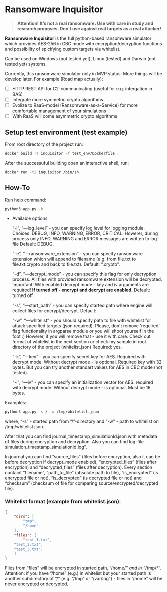 # Ransomware Inquisitor

> **Attention! It’s not a real ransomware. Use with care in study and research proposes. Don’t use against real targets as a real attacker!**
> 

**Ransomware Inquisitor** is the full python-based ransomware simulator which provides AES-256 in CBC mode with encryption/decryption functions and possibility of spicifying custom targets via whitelist.  

Can be used on Windows (not tested yet), Linux (tested) and Darwin (not tested yet) systems.

Currently, this ransomware simulator only in MVP status. More things will be develop later. For example (Road map actually):

- [ ]  HTTP REST API for C2-communicating (useful for e.g. intergation in BAS)
- [ ]  Integrate more symmetric crypto algorithms
- [ ]  Evolize to RaaS-model (Ransomware-as-a-Service) for more comfortable management of your simulations
- [ ]  With RaaS will come asymmetric crypto algorithms

## Setup test environment (test example)

From root directory of the project run:

```bash
docker build -t inquisitor -f test_env/Dockerfile .
```

After the successuful building open an interactive shell, run:

```bash
docker run -ti inquisitor /bin/sh
```

## How-To

Run help command:

```bash
python3 app.py -h
```

- Available options
    
    “-l”, “—log_level” - you can specify log level for logging module. Choices: DEBUG, INFO, WARNING, ERROR, CRITICAL. Howerer, during process only INFO, WARNING and ERROR messages are written to log-file Default: DEBUG.
    
    “-e”, “—ransomware_extension” - you can specify ransomware extension which will append to filename (e.g. from file.txt to file.txt.crypto and back to file.txt). Default: “.crypto”.
    
    “-d”, “—decrypt_mode” - you can specify this flag for only decryption process. All files with provided ransomware extension will be decrypted. Important! With enabled decrypt mode - key and iv arguments are required! **If turned off - encrypt and decrypt are enabled.** Default: turned off.
    
    “-s”, “—start_path” - you can specify started path where engine will collect files for encrypt/decrypt. Default: 
    
    “-w”, “—whitelist” - you should specify path to file with whitelist for attack specified targets (json required). Please, don't remove 'required'-flag functionality in argparse module or you will shoot yourself in the foot :) Howerer, if you will remove that - use it with care. Check out format of whitelist in the next section or check my sample in root directory of the project (whitelist.json) Required: yes.
    
    “-k”, “—key” -  you can specify secret key for AES. Required with decrypt mode. Without decrypt mode - is optional. Required key with 32 bytes. But you can try another standart values for AES in CBC mode (not tested).
    
    “-i”, “—iv” - you can specify an initialization vector for AES. required with decrypt mode. Without decrypt mode - is optional. Must be 16 bytes.
    

Examples:

```bash
python3 app.py -s / -w /tmp/whitelist.json
```

where, “-s” - started path from “/”-directory and “-w” - path to whitelist on /tmp/whitelist.json.

After that you can find journal_timestamp_simulationId.json with metadata of files during encryption and decryption. Also you can find log-file simulation_timestamp_simulationId.log".

In journal you can find “source_files” (files before encryption, also it can be before decryption if decrypt_mode enabled), “encrypted_files” (files after encryption) and “decrypted_files” (files after decryption). Every section containt “filename”, “path_to_file” (absolute path to file), “is_encrypted” (is encrypted file or not), “is_decrypted” (is decrypted file or not) and “checksum” (checksum of file for comparing source/encrypted/decrypted file).

### Whitelist format (example from whitelist.json):

```json
{
    "dirs": [
    	"tmp",
        "/home"
    ], 
    "files": [
        "test_1.txt",
	"test_2.txt",
	"test_3.txt",
    ]
}
```

Files from “files” will be encrypted in started path, “/home/*” and in “*/tmp/*”. Attention: if you have “/home” (e.g.) in whitelist but your started path is another subdirectory of “/” (e.g. “/tmp” or “/var/log”) - files in “/home” will be never encrypted or decrypted.
